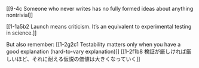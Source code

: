 [[9-4c Someone who never writes has no fully formed ideas about anything nontrivial]]

[[1-1a5b2 Launch means criticism. It’s an equivalent to experimental testing in science.]]

But also remember:
	[[1-2g2c1 Testability matters only when you have a good explanation (hard-to-vary explanation)]]
		[[1-2f1b8 検証が厳しければ厳しいほど、それに耐える仮説の価値は大きくなっていく]]